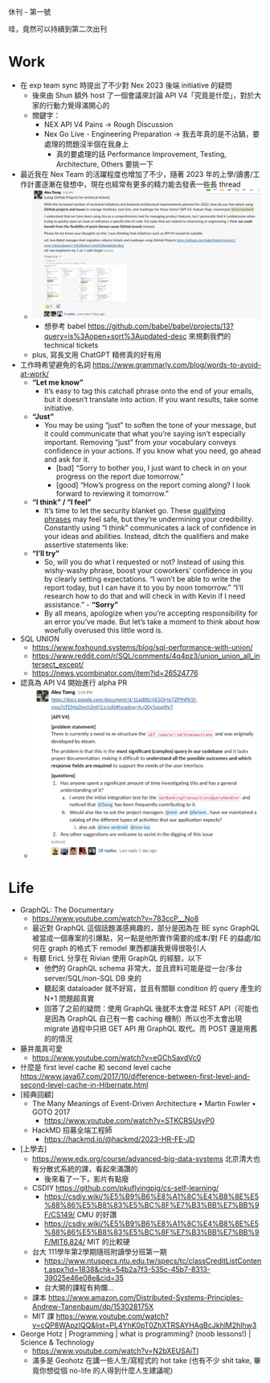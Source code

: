 休刊 - 第一號

哇，竟然可以持續到第二次出刊

# Work
- 在 exp team sync 時提出了不少對 Nex 2023 後端 initiative 的疑問
   - 後來由 Shun 額外 host 了一個會議來討論 API V4「究竟是什麼」，對於大家的行動力覺得滿開心的
   - 關鍵字：
      - NEX API V4 Pains -> Rough Discussion
      - Nex Go Live - Engineering Preparation -> 我去年真的是不沾鍋，要處理的問題沒半個在我身上
         - 真的要處理的話 Performance Improvement, Testing, Architecture, Others 要挑一下
- 最近我在 Nex Team 的活躍程度也增加了不少，隨著 2023 年的上學/讀書/工作計畫逐漸在發想中，現在也經常有更多的精力能去發表一些長 thread
   - ![](shu-can/__imgs/ep-1-0121143744.png)
      - 想參考 babel https://github.com/babel/babel/projects/13?query=is%3Aopen+sort%3Aupdated-desc 來規劃我們的 technical tickets
   - plus, 寫長文用 ChatGPT 精修真的好有用
- 工作時希望避免的名詞 https://www.grammarly.com/blog/words-to-avoid-at-work/
   - **“Let me know”**
      - It’s easy to tag this catchall phrase onto the end of your emails, but it doesn’t translate into action. If you want results, take some initiative.
   -  **“Just”**
      - You may be using “just” to soften the tone of your message, but it could communicate that what you’re saying isn’t especially important.
        Removing “just” from your vocabulary conveys confidence in your actions. If you know what you need, go ahead and ask for it.
        - [bad] “Sorry to bother you, I just want to check in on your progress on the report due tomorrow.”
        - [good] “How’s progress on the report coming along? I look forward to reviewing it tomorrow.”
     - **“I think” / “I feel”**
        - It’s time to let the security blanket go. These [qualifying phrases](https://www.grammarly.com/blog/qualifiers/) may feel safe, but they’re undermining your credibility. Constantly using “I think” communicates a lack of confidence in your ideas and abilities. Instead, ditch the qualifiers and make assertive statements like:
     - **“I’ll try”**
        - So, will you do what I requested or not? Instead of using this wishy-washy phrase, boost your coworkers’ confidence in you by clearly setting expectations.
          “I won’t be able to write the report today, but I can have it to you by noon tomorrow.”
          “I’ll research how to do that and will check in with Kevin if I need assistance.”
      - **“Sorry”**
         - By all means, apologize when you’re accepting responsibility for an error you’ve made. But let’s take a moment to think about how woefully overused this little word is.
- SQL UNION
   - https://www.foxhound.systems/blog/sql-performance-with-union/
   - https://www.reddit.com/r/SQL/comments/4q4pz3/union_union_all_intersect_except/
   - https://news.ycombinator.com/item?id=26524776
- 認真為 API V4 開始進行 alpha PR
   - ![](shu-can/__imgs/ep-1-0121151659.png)

# Life
- GraphQL: The Documentary
   - https://www.youtube.com/watch?v=783ccP__No8
   - 最近對 GraphQL 這個話題滿感興趣的，部分是因為在 BE sync GraphQL 被當成一個專案的引爆點，另一點是他所實作需要的成本/對 FE 的益處/如何在 graph 的格式下 remodel 東西都讓我覺得很吸引人
   - 有聽 EricL 分享在 Rivian 使用 GraphQL 的經驗，以下
      - 他們的 GraphQL schema 非常大，並且資料可能是從一台/多台 server/SQL/non-SQL DB 來的
      - 聽起來 dataloader 就不好寫，並且有關聯 condition 的 query 產生的 N+1 問題超真實
      - 回答了之前的疑問：使用 GraphQL 後就不太會混 REST API（可能也是因為 GraphQL 自己有一套 caching 機制）所以也不太會出現 migrate 過程中只把 GET API 用 GraphQL 取代。而 POST 還是用舊的的情況
- 藤井風真可愛
   - https://www.youtube.com/watch?v=eGChSavdVc0
- 什麼是 first level cache 和 second level cache https://www.java67.com/2017/10/difference-between-first-level-and-second-level-cache-in-Hibernate.html
- [經典回顧]
   - The Many Meanings of Event-Driven Architecture • Martin Fowler • GOTO 2017
      - https://www.youtube.com/watch?v=STKCRSUsyP0
   - HackMD 招募全端工程師
      - https://hackmd.io/@hackmd/2023-HR-FE-JD
- [上學去]
   - https://www.edx.org/course/advanced-big-data-systems 北京清大也有分散式系統的課，看起來滿讚的
      - 後來看了一下，影片有點廢
   - CSDIY https://github.com/pkuflyingpig/cs-self-learning/
      - https://csdiy.wiki/%E5%B9%B6%E8%A1%8C%E4%B8%8E%E5%88%86%E5%B8%83%E5%BC%8F%E7%B3%BB%E7%BB%9F/CS149/ CMU 的好讚
      - https://csdiy.wiki/%E5%B9%B6%E8%A1%8C%E4%B8%8E%E5%88%86%E5%B8%83%E5%BC%8F%E7%B3%BB%E7%BB%9F/MIT6.824/ MIT 的比較硬
   - 台大 111學年第2學期隨班附讀學分班第一期
      - https://www.ntuspecs.ntu.edu.tw/specs/tc/classCreditListContent.aspx?id=1838&chk=54b2a7f3-535c-45b7-8313-39025e46e08e&cid=35
      - 台大開的課程有夠爛...
   - 課本 https://www.amazon.com/Distributed-Systems-Principles-Andrew-Tanenbaum/dp/153028175X
   - MIT 課 https://www.youtube.com/watch?v=cQP8WApzIQQ&list=PL4YhK0pT0ZhXTRSAYHAgBcJkhlM2hlhw3
- George Hotz | Programming | what is programming? (noob lessons!) | Science & Technology
   - https://www.youtube.com/watch?v=N2bXEUSAiTI
   - 滿多是 Geohotz 在講一些人生/寫程式的 hot take (也有不少 shit take, 畢竟你想從個 no-life 的人得到什麼人生建議呢)